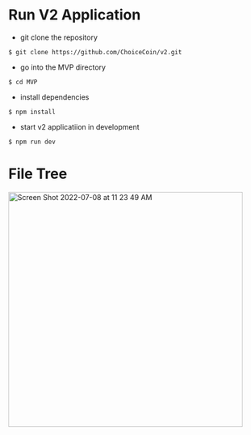 # Run V2 Application

- git clone the repository

```
$ git clone https://github.com/ChoiceCoin/v2.git
```

- go into the MVP directory

```
$ cd MVP
```
- install dependencies

```
$ npm install 
```

- start v2 applicatiion in development

```
$ npm run dev
```

# File Tree

<img width="464" alt="Screen Shot 2022-07-08 at 11 23 49 AM" src="https://user-images.githubusercontent.com/43055154/178050244-4030646f-e10e-4547-9e03-641e954d8322.png">



